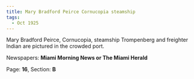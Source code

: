 ```yaml
---  
title: Mary Bradford Peirce Cornucopia steamship  
tags:  
  - Oct 1925  
---  
```

  
Mary Bradford Peirce, Cornucopia, steamship Trompenberg and freighter Indian are pictured in the crowded port.  
  
Newspapers: **Miami Morning News or The Miami Herald**  
  
Page: **16**, Section: **B** 
